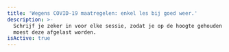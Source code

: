 ```yaml
---
title: 'Wegens COVID-19 maatregelen: enkel les bij goed weer.'
description: >-
  Schrijf je zeker in voor elke sessie, zodat je op de hoogte gehouden wordt
  moest deze afgelast worden.
isActive: true
---
```


